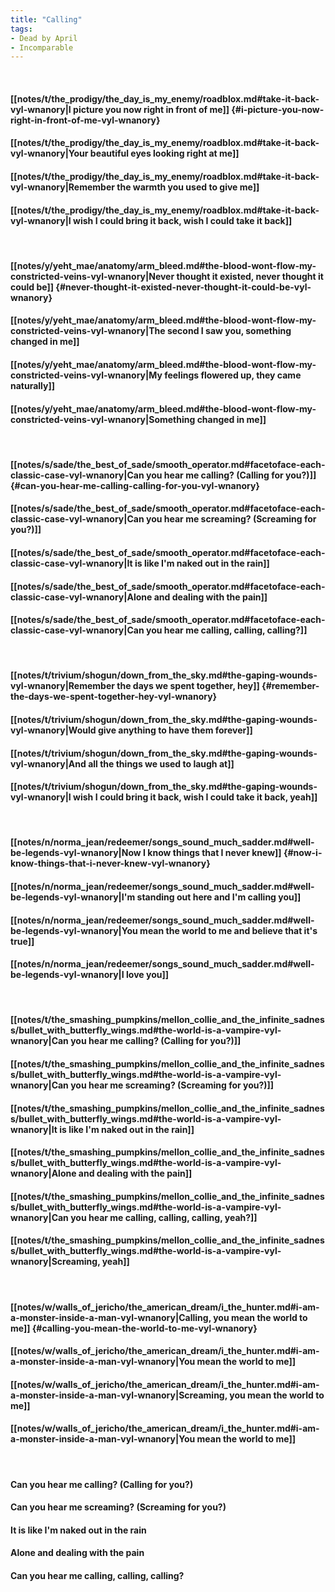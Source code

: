 ```yaml
---
title: "Calling"
tags:
- Dead by April
- Incomparable
---
```

&nbsp;
#### [[notes/t/the_prodigy/the_day_is_my_enemy/roadblox.md#take-it-back-vyl-wnanory|I picture you now right in front of me]] {#i-picture-you-now-right-in-front-of-me-vyl-wnanory}
#### [[notes/t/the_prodigy/the_day_is_my_enemy/roadblox.md#take-it-back-vyl-wnanory|Your beautiful eyes looking right at me]]
#### [[notes/t/the_prodigy/the_day_is_my_enemy/roadblox.md#take-it-back-vyl-wnanory|Remember the warmth you used to give me]]
#### [[notes/t/the_prodigy/the_day_is_my_enemy/roadblox.md#take-it-back-vyl-wnanory|I wish I could bring it back, wish I could take it back]]
&nbsp;
#### [[notes/y/yeht_mae/anatomy/arm_bleed.md#the-blood-wont-flow-my-constricted-veins-vyl-wnanory|Never thought it existed, never thought it could be]] {#never-thought-it-existed-never-thought-it-could-be-vyl-wnanory}
#### [[notes/y/yeht_mae/anatomy/arm_bleed.md#the-blood-wont-flow-my-constricted-veins-vyl-wnanory|The second I saw you, something changed in me]]
#### [[notes/y/yeht_mae/anatomy/arm_bleed.md#the-blood-wont-flow-my-constricted-veins-vyl-wnanory|My feelings flowered up, they came naturally]]
#### [[notes/y/yeht_mae/anatomy/arm_bleed.md#the-blood-wont-flow-my-constricted-veins-vyl-wnanory|Something changed in me]]
&nbsp;
#### [[notes/s/sade/the_best_of_sade/smooth_operator.md#facetoface-each-classic-case-vyl-wnanory|Can you hear me calling? (Calling for you?)]] {#can-you-hear-me-calling-calling-for-you-vyl-wnanory}
#### [[notes/s/sade/the_best_of_sade/smooth_operator.md#facetoface-each-classic-case-vyl-wnanory|Can you hear me screaming? (Screaming for you?)]]
#### [[notes/s/sade/the_best_of_sade/smooth_operator.md#facetoface-each-classic-case-vyl-wnanory|It is like I'm naked out in the rain]]
#### [[notes/s/sade/the_best_of_sade/smooth_operator.md#facetoface-each-classic-case-vyl-wnanory|Alone and dealing with the pain]]
#### [[notes/s/sade/the_best_of_sade/smooth_operator.md#facetoface-each-classic-case-vyl-wnanory|Can you hear me calling, calling, calling?]]
&nbsp;
#### [[notes/t/trivium/shogun/down_from_the_sky.md#the-gaping-wounds-vyl-wnanory|Remember the days we spent together, hey]] {#remember-the-days-we-spent-together-hey-vyl-wnanory}
#### [[notes/t/trivium/shogun/down_from_the_sky.md#the-gaping-wounds-vyl-wnanory|Would give anything to have them forever]]
#### [[notes/t/trivium/shogun/down_from_the_sky.md#the-gaping-wounds-vyl-wnanory|And all the things we used to laugh at]]
#### [[notes/t/trivium/shogun/down_from_the_sky.md#the-gaping-wounds-vyl-wnanory|I wish I could bring it back, wish I could take it back, yeah]]
&nbsp;
#### [[notes/n/norma_jean/redeemer/songs_sound_much_sadder.md#well-be-legends-vyl-wnanory|Now I know things that I never knew]] {#now-i-know-things-that-i-never-knew-vyl-wnanory}
#### [[notes/n/norma_jean/redeemer/songs_sound_much_sadder.md#well-be-legends-vyl-wnanory|I'm standing out here and I'm calling you]]
#### [[notes/n/norma_jean/redeemer/songs_sound_much_sadder.md#well-be-legends-vyl-wnanory|You mean the world to me and believe that it's true]]
#### [[notes/n/norma_jean/redeemer/songs_sound_much_sadder.md#well-be-legends-vyl-wnanory|I love you]]
&nbsp;
#### [[notes/t/the_smashing_pumpkins/mellon_collie_and_the_infinite_sadness/bullet_with_butterfly_wings.md#the-world-is-a-vampire-vyl-wnanory|Can you hear me calling? (Calling for you?)]]
#### [[notes/t/the_smashing_pumpkins/mellon_collie_and_the_infinite_sadness/bullet_with_butterfly_wings.md#the-world-is-a-vampire-vyl-wnanory|Can you hear me screaming? (Screaming for you?)]]
#### [[notes/t/the_smashing_pumpkins/mellon_collie_and_the_infinite_sadness/bullet_with_butterfly_wings.md#the-world-is-a-vampire-vyl-wnanory|It is like I'm naked out in the rain]]
#### [[notes/t/the_smashing_pumpkins/mellon_collie_and_the_infinite_sadness/bullet_with_butterfly_wings.md#the-world-is-a-vampire-vyl-wnanory|Alone and dealing with the pain]]
#### [[notes/t/the_smashing_pumpkins/mellon_collie_and_the_infinite_sadness/bullet_with_butterfly_wings.md#the-world-is-a-vampire-vyl-wnanory|Can you hear me calling, calling, calling, yeah?]]
#### [[notes/t/the_smashing_pumpkins/mellon_collie_and_the_infinite_sadness/bullet_with_butterfly_wings.md#the-world-is-a-vampire-vyl-wnanory|Screaming, yeah]]
&nbsp;
#### [[notes/w/walls_of_jericho/the_american_dream/i_the_hunter.md#i-am-a-monster-inside-a-man-vyl-wnanory|Calling, you mean the world to me]] {#calling-you-mean-the-world-to-me-vyl-wnanory}
#### [[notes/w/walls_of_jericho/the_american_dream/i_the_hunter.md#i-am-a-monster-inside-a-man-vyl-wnanory|You mean the world to me]]
#### [[notes/w/walls_of_jericho/the_american_dream/i_the_hunter.md#i-am-a-monster-inside-a-man-vyl-wnanory|Screaming, you mean the world to me]]
#### [[notes/w/walls_of_jericho/the_american_dream/i_the_hunter.md#i-am-a-monster-inside-a-man-vyl-wnanory|You mean the world to me]]
&nbsp;
#### Can you hear me calling? (Calling for you?)
#### Can you hear me screaming? (Screaming for you?)
#### It is like I'm naked out in the rain
#### Alone and dealing with the pain
#### Can you hear me calling, calling, calling?
